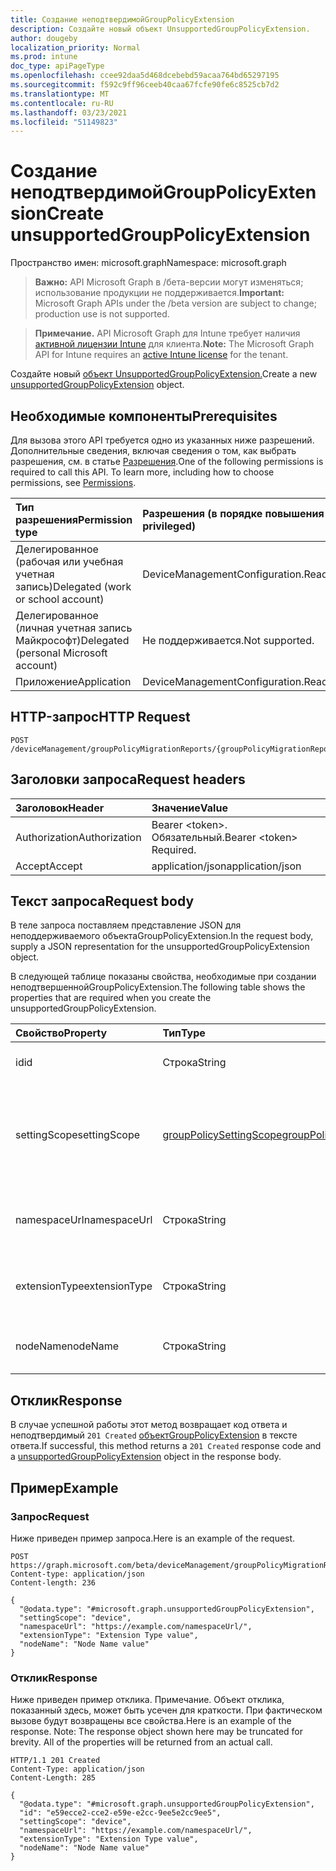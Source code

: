 ```yaml
---
title: Создание неподтвердимойGroupPolicyExtension
description: Создайте новый объект UnsupportedGroupPolicyExtension.
author: dougeby
localization_priority: Normal
ms.prod: intune
doc_type: apiPageType
ms.openlocfilehash: ccee92daa5d468dcebebd59acaa764bd65297195
ms.sourcegitcommit: f592c9ff96ceeb40caa67fcfe90fe6c8525cb7d2
ms.translationtype: MT
ms.contentlocale: ru-RU
ms.lasthandoff: 03/23/2021
ms.locfileid: "51149823"
---
```

# <a name="create-unsupportedgrouppolicyextension"></a><span data-ttu-id="1ef65-103">Создание неподтвердимойGroupPolicyExtension</span><span class="sxs-lookup"><span data-stu-id="1ef65-103">Create unsupportedGroupPolicyExtension</span></span>

<span data-ttu-id="1ef65-104">Пространство имен: microsoft.graph</span><span class="sxs-lookup"><span data-stu-id="1ef65-104">Namespace: microsoft.graph</span></span>

> <span data-ttu-id="1ef65-105">**Важно:** API Microsoft Graph в /бета-версии могут изменяться; использование продукции не поддерживается.</span><span class="sxs-lookup"><span data-stu-id="1ef65-105">**Important:** Microsoft Graph APIs under the /beta version are subject to change; production use is not supported.</span></span>

> <span data-ttu-id="1ef65-106">**Примечание.** API Microsoft Graph для Intune требует наличия [активной лицензии Intune](https://go.microsoft.com/fwlink/?linkid=839381) для клиента.</span><span class="sxs-lookup"><span data-stu-id="1ef65-106">**Note:** The Microsoft Graph API for Intune requires an [active Intune license](https://go.microsoft.com/fwlink/?linkid=839381) for the tenant.</span></span>

<span data-ttu-id="1ef65-107">Создайте новый [объект UnsupportedGroupPolicyExtension.](../resources/intune-gpanalyticsservice-unsupportedgrouppolicyextension.md)</span><span class="sxs-lookup"><span data-stu-id="1ef65-107">Create a new [unsupportedGroupPolicyExtension](../resources/intune-gpanalyticsservice-unsupportedgrouppolicyextension.md) object.</span></span>

## <a name="prerequisites"></a><span data-ttu-id="1ef65-108">Необходимые компоненты</span><span class="sxs-lookup"><span data-stu-id="1ef65-108">Prerequisites</span></span>
<span data-ttu-id="1ef65-p101">Для вызова этого API требуется одно из указанных ниже разрешений. Дополнительные сведения, включая сведения о том, как выбрать разрешения, см. в статье [Разрешения](/graph/permissions-reference).</span><span class="sxs-lookup"><span data-stu-id="1ef65-p101">One of the following permissions is required to call this API. To learn more, including how to choose permissions, see [Permissions](/graph/permissions-reference).</span></span>

|<span data-ttu-id="1ef65-111">Тип разрешения</span><span class="sxs-lookup"><span data-stu-id="1ef65-111">Permission type</span></span>|<span data-ttu-id="1ef65-112">Разрешения (в порядке повышения привилегий)</span><span class="sxs-lookup"><span data-stu-id="1ef65-112">Permissions (from least to most privileged)</span></span>|
|:---|:---|
|<span data-ttu-id="1ef65-113">Делегированное (рабочая или учебная учетная запись)</span><span class="sxs-lookup"><span data-stu-id="1ef65-113">Delegated (work or school account)</span></span>|<span data-ttu-id="1ef65-114">DeviceManagementConfiguration.ReadWrite.All</span><span class="sxs-lookup"><span data-stu-id="1ef65-114">DeviceManagementConfiguration.ReadWrite.All</span></span>|
|<span data-ttu-id="1ef65-115">Делегированное (личная учетная запись Майкрософт)</span><span class="sxs-lookup"><span data-stu-id="1ef65-115">Delegated (personal Microsoft account)</span></span>|<span data-ttu-id="1ef65-116">Не поддерживается.</span><span class="sxs-lookup"><span data-stu-id="1ef65-116">Not supported.</span></span>|
|<span data-ttu-id="1ef65-117">Приложение</span><span class="sxs-lookup"><span data-stu-id="1ef65-117">Application</span></span>|<span data-ttu-id="1ef65-118">DeviceManagementConfiguration.ReadWrite.All</span><span class="sxs-lookup"><span data-stu-id="1ef65-118">DeviceManagementConfiguration.ReadWrite.All</span></span>|

## <a name="http-request"></a><span data-ttu-id="1ef65-119">HTTP-запрос</span><span class="sxs-lookup"><span data-stu-id="1ef65-119">HTTP Request</span></span>
<!-- {
  "blockType": "ignored"
}
-->
``` http
POST /deviceManagement/groupPolicyMigrationReports/{groupPolicyMigrationReportId}/unsupportedGroupPolicyExtensions
```

## <a name="request-headers"></a><span data-ttu-id="1ef65-120">Заголовки запроса</span><span class="sxs-lookup"><span data-stu-id="1ef65-120">Request headers</span></span>
|<span data-ttu-id="1ef65-121">Заголовок</span><span class="sxs-lookup"><span data-stu-id="1ef65-121">Header</span></span>|<span data-ttu-id="1ef65-122">Значение</span><span class="sxs-lookup"><span data-stu-id="1ef65-122">Value</span></span>|
|:---|:---|
|<span data-ttu-id="1ef65-123">Authorization</span><span class="sxs-lookup"><span data-stu-id="1ef65-123">Authorization</span></span>|<span data-ttu-id="1ef65-124">Bearer &lt;token&gt;. Обязательный.</span><span class="sxs-lookup"><span data-stu-id="1ef65-124">Bearer &lt;token&gt; Required.</span></span>|
|<span data-ttu-id="1ef65-125">Accept</span><span class="sxs-lookup"><span data-stu-id="1ef65-125">Accept</span></span>|<span data-ttu-id="1ef65-126">application/json</span><span class="sxs-lookup"><span data-stu-id="1ef65-126">application/json</span></span>|

## <a name="request-body"></a><span data-ttu-id="1ef65-127">Текст запроса</span><span class="sxs-lookup"><span data-stu-id="1ef65-127">Request body</span></span>
<span data-ttu-id="1ef65-128">В теле запроса поставляем представление JSON для неподдерживаемого объектаGroupPolicyExtension.</span><span class="sxs-lookup"><span data-stu-id="1ef65-128">In the request body, supply a JSON representation for the unsupportedGroupPolicyExtension object.</span></span>

<span data-ttu-id="1ef65-129">В следующей таблице показаны свойства, необходимые при создании неподтвершеннойGroupPolicyExtension.</span><span class="sxs-lookup"><span data-stu-id="1ef65-129">The following table shows the properties that are required when you create the unsupportedGroupPolicyExtension.</span></span>

|<span data-ttu-id="1ef65-130">Свойство</span><span class="sxs-lookup"><span data-stu-id="1ef65-130">Property</span></span>|<span data-ttu-id="1ef65-131">Тип</span><span class="sxs-lookup"><span data-stu-id="1ef65-131">Type</span></span>|<span data-ttu-id="1ef65-132">Описание</span><span class="sxs-lookup"><span data-stu-id="1ef65-132">Description</span></span>|
|:---|:---|:---|
|<span data-ttu-id="1ef65-133">id</span><span class="sxs-lookup"><span data-stu-id="1ef65-133">id</span></span>|<span data-ttu-id="1ef65-134">Строка</span><span class="sxs-lookup"><span data-stu-id="1ef65-134">String</span></span>|<span data-ttu-id="1ef65-135">Пока не задокументировано.</span><span class="sxs-lookup"><span data-stu-id="1ef65-135">Not yet documented</span></span>|
|<span data-ttu-id="1ef65-136">settingScope</span><span class="sxs-lookup"><span data-stu-id="1ef65-136">settingScope</span></span>|[<span data-ttu-id="1ef65-137">groupPolicySettingScope</span><span class="sxs-lookup"><span data-stu-id="1ef65-137">groupPolicySettingScope</span></span>](../resources/intune-gpanalyticsservice-grouppolicysettingscope.md)|<span data-ttu-id="1ef65-138">Настройка области неподтверченного расширения.</span><span class="sxs-lookup"><span data-stu-id="1ef65-138">Setting Scope of the unsupported extension.</span></span> <span data-ttu-id="1ef65-139">Возможные значения: `unknown`, `device`, `user`.</span><span class="sxs-lookup"><span data-stu-id="1ef65-139">Possible values are: `unknown`, `device`, `user`.</span></span>|
|<span data-ttu-id="1ef65-140">namespaceUrl</span><span class="sxs-lookup"><span data-stu-id="1ef65-140">namespaceUrl</span></span>|<span data-ttu-id="1ef65-141">Строка</span><span class="sxs-lookup"><span data-stu-id="1ef65-141">String</span></span>|<span data-ttu-id="1ef65-142">Url-адрес пространства имен неподтверченного расширения.</span><span class="sxs-lookup"><span data-stu-id="1ef65-142">Namespace Url of the unsupported extension.</span></span>|
|<span data-ttu-id="1ef65-143">extensionType</span><span class="sxs-lookup"><span data-stu-id="1ef65-143">extensionType</span></span>|<span data-ttu-id="1ef65-144">Строка</span><span class="sxs-lookup"><span data-stu-id="1ef65-144">String</span></span>|<span data-ttu-id="1ef65-145">ExtensionType неподтверченного расширения.</span><span class="sxs-lookup"><span data-stu-id="1ef65-145">ExtensionType of the unsupported extension.</span></span>|
|<span data-ttu-id="1ef65-146">nodeName</span><span class="sxs-lookup"><span data-stu-id="1ef65-146">nodeName</span></span>|<span data-ttu-id="1ef65-147">Строка</span><span class="sxs-lookup"><span data-stu-id="1ef65-147">String</span></span>|<span data-ttu-id="1ef65-148">Имя узла неподтверченного расширения.</span><span class="sxs-lookup"><span data-stu-id="1ef65-148">Node name of the unsupported extension.</span></span>|



## <a name="response"></a><span data-ttu-id="1ef65-149">Отклик</span><span class="sxs-lookup"><span data-stu-id="1ef65-149">Response</span></span>
<span data-ttu-id="1ef65-150">В случае успешной работы этот метод возвращает код ответа и неподтвердимый `201 Created` [объектGroupPolicyExtension](../resources/intune-gpanalyticsservice-unsupportedgrouppolicyextension.md) в тексте ответа.</span><span class="sxs-lookup"><span data-stu-id="1ef65-150">If successful, this method returns a `201 Created` response code and a [unsupportedGroupPolicyExtension](../resources/intune-gpanalyticsservice-unsupportedgrouppolicyextension.md) object in the response body.</span></span>

## <a name="example"></a><span data-ttu-id="1ef65-151">Пример</span><span class="sxs-lookup"><span data-stu-id="1ef65-151">Example</span></span>

### <a name="request"></a><span data-ttu-id="1ef65-152">Запрос</span><span class="sxs-lookup"><span data-stu-id="1ef65-152">Request</span></span>
<span data-ttu-id="1ef65-153">Ниже приведен пример запроса.</span><span class="sxs-lookup"><span data-stu-id="1ef65-153">Here is an example of the request.</span></span>
``` http
POST https://graph.microsoft.com/beta/deviceManagement/groupPolicyMigrationReports/{groupPolicyMigrationReportId}/unsupportedGroupPolicyExtensions
Content-type: application/json
Content-length: 236

{
  "@odata.type": "#microsoft.graph.unsupportedGroupPolicyExtension",
  "settingScope": "device",
  "namespaceUrl": "https://example.com/namespaceUrl/",
  "extensionType": "Extension Type value",
  "nodeName": "Node Name value"
}
```

### <a name="response"></a><span data-ttu-id="1ef65-154">Отклик</span><span class="sxs-lookup"><span data-stu-id="1ef65-154">Response</span></span>
<span data-ttu-id="1ef65-p103">Ниже приведен пример отклика. Примечание. Объект отклика, показанный здесь, может быть усечен для краткости. При фактическом вызове будут возвращены все свойства.</span><span class="sxs-lookup"><span data-stu-id="1ef65-p103">Here is an example of the response. Note: The response object shown here may be truncated for brevity. All of the properties will be returned from an actual call.</span></span>
``` http
HTTP/1.1 201 Created
Content-Type: application/json
Content-Length: 285

{
  "@odata.type": "#microsoft.graph.unsupportedGroupPolicyExtension",
  "id": "e59ecce2-cce2-e59e-e2cc-9ee5e2cc9ee5",
  "settingScope": "device",
  "namespaceUrl": "https://example.com/namespaceUrl/",
  "extensionType": "Extension Type value",
  "nodeName": "Node Name value"
}
```




